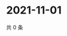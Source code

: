 # 2021-11-01

共 0 条

<!-- BEGIN WEIBO -->
<!-- 最后更新时间 Mon Nov 01 2021 15:11:57 GMT+0800 (China Standard Time) -->

<!-- END WEIBO -->
